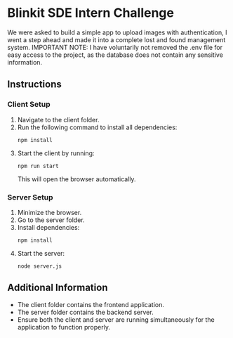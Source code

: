 # Blinkit SDE Intern Challenge
We were asked to build a simple app to upload images with authentication, I went a step ahead and made it into a complete lost and found management system.
IMPORTANT NOTE: I have voluntarily not removed the .env file for easy access to the project, as the database does not contain any sensitive information.

## Instructions

### Client Setup
1. Navigate to the client folder.
2. Run the following command to install all dependencies:
    ```
    npm install
    ```
3. Start the client by running:
    ```
    npm run start
    ```
   This will open the browser automatically.

### Server Setup
1. Minimize the browser.
2. Go to the server folder.
3. Install dependencies:
    ```
    npm install
    ```
4. Start the server:
    ```
    node server.js
    ```

## Additional Information
- The client folder contains the frontend application.
- The server folder contains the backend server.
- Ensure both the client and server are running simultaneously for the application to function properly.